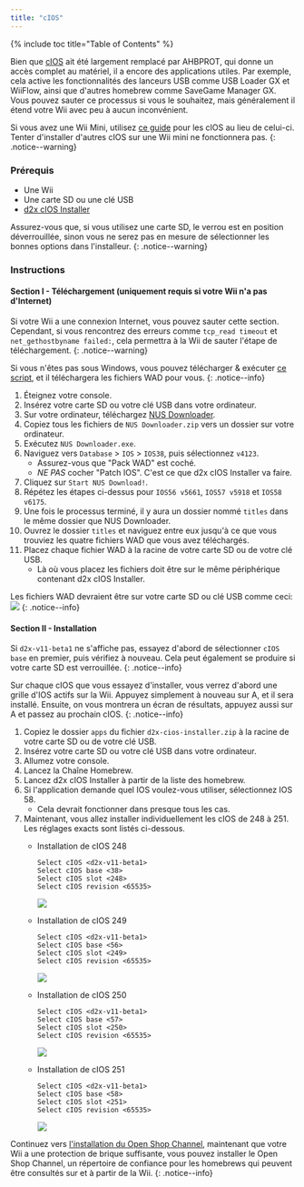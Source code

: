 ```yaml
---
title: "cIOS"
---
```


{% include toc title="Table of Contents" %}

Bien que [cIOS](https://wiibrew.org/wiki/Custom_IOS) ait été largement remplacé par AHBPROT, qui donne un accès complet au matériel, il a encore des applications utiles. Par exemple, cela active les fonctionnalités des lanceurs USB comme USB Loader GX et WiiFlow, ainsi que d'autres homebrew comme SaveGame Manager GX. Vous pouvez sauter ce processus si vous le souhaitez, mais généralement il étend votre Wii avec peu à aucun inconvénient.

Si vous avez une Wii Mini, utilisez [ce guide](cios-mini) pour les cIOS au lieu de celui-ci. Tenter d'installer d'autres cIOS sur une Wii mini ne fonctionnera pas.
{: .notice--warning}

### Prérequis

* Une Wii
* Une carte SD ou une clé USB
* [d2x cIOS Installer](/assets/files/d2x-cios-installer.zip)

Assurez-vous que, si vous utilisez une carte SD, le verrou est en position déverrouillée, sinon vous ne serez pas en mesure de sélectionner les bonnes options dans l'installeur.
{: .notice--warning}

### Instructions

#### Section I - Téléchargement (uniquement requis si votre Wii n'a pas d'Internet)

Si votre Wii a une connexion Internet, vous pouvez sauter cette section.<br> Cependant, si vous rencontrez des erreurs comme `tcp_read timeout` et `net_gethostbyname failed:`, cela permettra à la Wii de sauter l'étape de téléchargement.
{: .notice--warning}

Si vous n'êtes pas sous Windows, vous pouvez télécharger & exécuter [ce script](/assets/files/d2x_offline_ios.sh), et il téléchargera les fichiers WAD pour vous.
{: .notice--info}

1. Éteignez votre console.
1. Insérez votre carte SD ou votre clé USB dans votre ordinateur.
1. Sur votre ordinateur, téléchargez [NUS Downloader](https://github.com/WiiDatabase/nusdownloader/releases/latest/download/NUSD-Mod-NUS-Fix.zip).
1. Copiez tous les fichiers de `NUS Downloader.zip` vers un dossier sur votre ordinateur.
1. Exécutez `NUS Downloader.exe`.
1. Naviguez vers `Database` > `IOS` > `IOS38`, puis sélectionnez `v4123`.
    + Assurez-vous que "Pack WAD" est coché.
    + *NE PAS* cocher "Patch IOS". C'est ce que d2x cIOS Installer va faire.
1. Cliquez sur `Start NUS Download!`.
1. Répétez les étapes ci-dessus pour `IOS56 v5661`, `IOS57 v5918` et `IOS58 v6175`.
1. Une fois le processus terminé, il y aura un dossier nommé `titles` dans le même dossier que NUS Downloader.
1. Ouvrez le dossier `titles` et naviguez entre eux jusqu'à ce que vous trouviez les quatre fichiers WAD que vous avez téléchargés.
1. Placez chaque fichier WAD à la racine de votre carte SD ou de votre clé USB.
    + Là où vous placez les fichiers doit être sur le même périphérique contenant d2x cIOS Installer.

Les fichiers WAD devraient être sur votre carte SD ou clé USB comme ceci: ![](/images/cios/d2x_offline_ios.png)
{: .notice--info}

#### Section II - Installation

Si `d2x-v11-beta1` ne s'affiche pas, essayez d'abord de sélectionner `cIOS base` en premier, puis vérifiez à nouveau. Cela peut également se produire si votre carte SD est verrouillée.
{: .notice--info}

Sur chaque cIOS que vous essayez d'installer, vous verrez d'abord une grille d'IOS actifs sur la Wii. Appuyez simplement à nouveau sur A, et il sera installé. Ensuite, on vous montrera un écran de résultats, appuyez aussi sur A et passez au prochain cIOS.
{: .notice--info}

1. Copiez le dossier `apps` du fichier `d2x-cios-installer.zip` à la racine de votre carte SD ou de votre clé USB.
1. Insérez votre carte SD ou votre clé USB dans votre ordinateur.
1. Allumez votre console.
1. Lancez la Chaîne Homebrew.
1. Lancez d2x cIOS Installer à partir de la liste des homebrew.
1. Si l'application demande quel IOS voulez-vous utiliser, sélectionnez IOS 58.
    + Cela devrait fonctionner dans presque tous les cas.
1. Maintenant, vous allez installer individuellement les cIOS de 248 à 251. Les réglages exacts sont listés ci-dessous.
    + Installation de cIOS 248

        ```
        Select cIOS <d2x-v11-beta1>
        Select cIOS base <38>
        Select cIOS slot <248>
        Select cIOS revision <65535>
        ```

        ![](/images/cios/d2x_v11_248.png)

    + Installation de cIOS 249

        ```
        Select cIOS <d2x-v11-beta1>
        Select cIOS base <56>
        Select cIOS slot <249>
        Select cIOS revision <65535>
        ```

        ![](/images/cios/d2x_v11_249.png)

    + Installation de cIOS 250

        ```
        Select cIOS <d2x-v11-beta1>
        Select cIOS base <57>
        Select cIOS slot <250>
        Select cIOS revision <65535>
        ```

        ![](/images/cios/d2x_v11_250.png)

    + Installation de cIOS 251

        ```
        Select cIOS <d2x-v11-beta1>
        Select cIOS base <58>
        Select cIOS slot <251>
        Select cIOS revision <65535>
        ```

        ![](/images/cios/d2x_v11_251.png)

Continuez vers [l'installation du Open Shop Channel](osc), maintenant que votre Wii a une protection de brique suffisante, vous pouvez installer le Open Shop Channel, un répertoire de confiance pour les homebrews qui peuvent être consultés sur et à partir de la Wii.
{: .notice--info}
